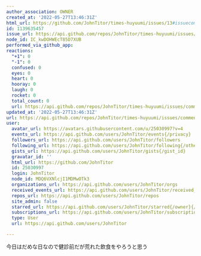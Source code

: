 ```yaml
---
author_association: OWNER
created_at: '2022-05-27T13:46:31Z'
html_url: https://github.com/JohnTitor/times-huyuumi/issues/13#issuecomment-1139635457
id: 1139635457
issue_url: https://api.github.com/repos/JohnTitor/times-huyuumi/issues/13
node_id: IC_kwDOHWEcT85D7XUB
performed_via_github_app: 
reactions:
  "+1": 0
  "-1": 0
  confused: 0
  eyes: 0
  heart: 0
  hooray: 0
  laugh: 0
  rocket: 0
  total_count: 0
  url: https://api.github.com/repos/JohnTitor/times-huyuumi/issues/comments/1139635457/reactions
updated_at: '2022-05-27T13:46:31Z'
url: https://api.github.com/repos/JohnTitor/times-huyuumi/issues/comments/1139635457
user:
  avatar_url: https://avatars.githubusercontent.com/u/25030997?v=4
  events_url: https://api.github.com/users/JohnTitor/events{/privacy}
  followers_url: https://api.github.com/users/JohnTitor/followers
  following_url: https://api.github.com/users/JohnTitor/following{/other_user}
  gists_url: https://api.github.com/users/JohnTitor/gists{/gist_id}
  gravatar_id: ''
  html_url: https://github.com/JohnTitor
  id: 25030997
  login: JohnTitor
  node_id: MDQ6VXNlcjI1MDMwOTk3
  organizations_url: https://api.github.com/users/JohnTitor/orgs
  received_events_url: https://api.github.com/users/JohnTitor/received_events
  repos_url: https://api.github.com/users/JohnTitor/repos
  site_admin: false
  starred_url: https://api.github.com/users/JohnTitor/starred{/owner}{/repo}
  subscriptions_url: https://api.github.com/users/JohnTitor/subscriptions
  type: User
  url: https://api.github.com/users/JohnTitor

---
```

今日はだめな日なので健診前だが荒れた飲食をやろうと思う